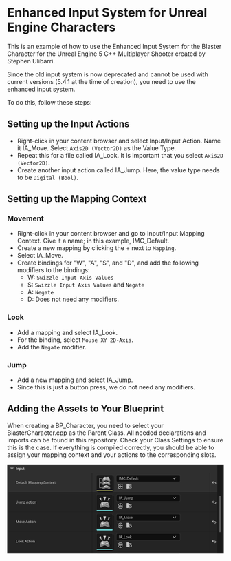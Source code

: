 # Enhanced Input System for Unreal Engine Characters

This is an example of how to use the Enhanced Input System for the Blaster Character for the Unreal Engine 5 C++ Multiplayer Shooter created by Stephen Ulibarri.

Since the old input system is now deprecated and cannot be used with current versions (5.4.1 at the time of creation), you need to use the enhanced input system.

To do this, follow these steps:

## Setting up the Input Actions
- Right-click in your content browser and select Input/Input Action. Name it IA_Move. Select `Axis2D (Vector2D)` as the Value Type.
- Repeat this for a file called IA_Look. It is important that you select `Axis2D (Vector2D)`.
- Create another input action called IA_Jump. Here, the value type needs to be `Digital (Bool)`.

## Setting up the Mapping Context
### Movement
- Right-click in your content browser and go to Input/Input Mapping Context. Give it a name; in this example, IMC_Default.
- Create a new mapping by clicking the + next to `Mapping`.
- Select IA_Move.
- Create bindings for "W", "A", "S", and "D", and add the following modifiers to the bindings:
    - W: `Swizzle Input Axis Values`
    - S: `Swizzle Input Axis Values` and `Negate`
    - A: `Negate`
    - D: Does not need any modifiers.

### Look
- Add a mapping and select IA_Look.
- For the binding, select `Mouse XY 2D-Axis`.
- Add the `Negate` modifier.

### Jump
- Add a new mapping and select IA_Jump.
- Since this is just a button press, we do not need any modifiers.

## Adding the Assets to Your Blueprint
When creating a BP_Character, you need to select your BlasterCharacter.cpp as the Parent Class. All needed declarations and imports can be found in this repository. Check your Class Settings to ensure this is the case. If everything is compiled correctly, you should be able to assign your mapping context and your actions to the corresponding slots.

![Asset selection in Editor](https://github.com/zwieb4ck/BlasterCharacterEhancedInputSystem/blob/master/assing-in-editor.png?raw=true)